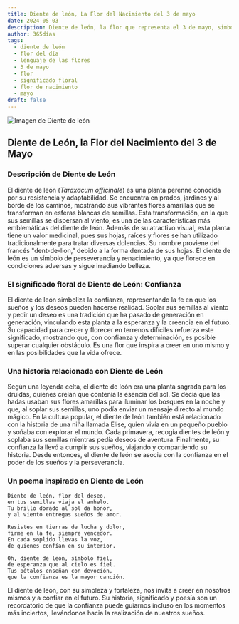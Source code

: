 ```yaml
---
title: Diente de león, La Flor del Nacimiento del 3 de mayo
date: 2024-05-03
description: Diente de león, la flor que representa el 3 de mayo, simboliza Confianza. Descubre su fascinante historia, significado en el lenguaje de las flores y una poesía que celebra su belleza.
author: 365días
tags:
  - diente de león
  - flor del día
  - lenguaje de las flores
  - 3 de mayo
  - flor
  - significado floral
  - flor de nacimiento
  - mayo
draft: false
---
```



![Imagen de Diente de león](https://cdn.pixabay.com/photo/2023/05/22/14/49/dandelion-8010882_640.jpg#center)


## Diente de León, la Flor del Nacimiento del 3 de Mayo

### Descripción de Diente de León

El diente de león (_Taraxacum officinale_) es una planta perenne conocida por su resistencia y adaptabilidad. Se encuentra en prados, jardines y al borde de los caminos, mostrando sus vibrantes flores amarillas que se transforman en esferas blancas de semillas. Esta transformación, en la que sus semillas se dispersan al viento, es una de las características más emblemáticas del diente de león. Además de su atractivo visual, esta planta tiene un valor medicinal, pues sus hojas, raíces y flores se han utilizado tradicionalmente para tratar diversas dolencias. Su nombre proviene del francés "dent-de-lion," debido a la forma dentada de sus hojas. El diente de león es un símbolo de perseverancia y renacimiento, ya que florece en condiciones adversas y sigue irradiando belleza.

### El significado floral de Diente de León: Confianza

El diente de león simboliza la confianza, representando la fe en que los sueños y los deseos pueden hacerse realidad. Soplar sus semillas al viento y pedir un deseo es una tradición que ha pasado de generación en generación, vinculando esta planta a la esperanza y la creencia en el futuro. Su capacidad para crecer y florecer en terrenos difíciles refuerza este significado, mostrando que, con confianza y determinación, es posible superar cualquier obstáculo. Es una flor que inspira a creer en uno mismo y en las posibilidades que la vida ofrece.

### Una historia relacionada con Diente de León

Según una leyenda celta, el diente de león era una planta sagrada para los druidas, quienes creían que contenía la esencia del sol. Se decía que las hadas usaban sus flores amarillas para iluminar los bosques en la noche y que, al soplar sus semillas, uno podía enviar un mensaje directo al mundo mágico. En la cultura popular, el diente de león también está relacionado con la historia de una niña llamada Elise, quien vivía en un pequeño pueblo y soñaba con explorar el mundo. Cada primavera, recogía dientes de león y soplaba sus semillas mientras pedía deseos de aventura. Finalmente, su confianza la llevó a cumplir sus sueños, viajando y compartiendo su historia. Desde entonces, el diente de león se asocia con la confianza en el poder de los sueños y la perseverancia.

### Un poema inspirado en Diente de León

```
Diente de león, flor del deseo,  
en tus semillas viaja el anhelo.  
Tu brillo dorado al sol da honor,  
y al viento entregas sueños de amor.  

Resistes en tierras de lucha y dolor,  
firme en la fe, siempre vencedor.  
En cada soplido llevas la voz,  
de quienes confían en su interior.  

Oh, diente de león, símbolo fiel,  
de esperanza que al cielo es fiel.  
Tus pétalos enseñan con devoción,  
que la confianza es la mayor canción.  
```

El diente de león, con su simpleza y fortaleza, nos invita a creer en nosotros mismos y a confiar en el futuro. Su historia, significado y poesía son un recordatorio de que la confianza puede guiarnos incluso en los momentos más inciertos, llevándonos hacia la realización de nuestros sueños.
